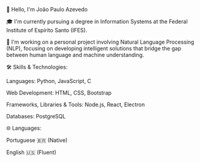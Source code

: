👋 Hello, I'm João Paulo Azevedo

🎓 I'm currently pursuing a degree in Information Systems at the Federal Institute of Espírito Santo (IFES).

🧠 I'm working on a personal project involving Natural Language Processing (NLP), focusing on developing intelligent solutions that bridge the gap between human language and machine understanding.

🛠️ Skills & Technologies:

Languages: Python, JavaScript, C

Web Development: HTML, CSS, Bootstrap

Frameworks, Libraries & Tools: Node.js, React, Electron

Databases: PostgreSQL

🌐 Languages:

Portuguese 🇧🇷 (Native)

English 🇺🇸 (Fluent)
